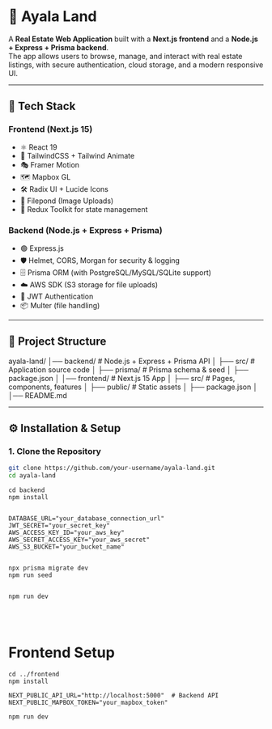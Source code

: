 # 🏡 Ayala Land

A **Real Estate Web Application** built with a **Next.js frontend** and a **Node.js + Express + Prisma backend**.  
The app allows users to browse, manage, and interact with real estate listings, with secure authentication, cloud storage, and a modern responsive UI.

---

## 🚀 Tech Stack

### **Frontend (Next.js 15)**

- ⚛️ React 19
- 🎨 TailwindCSS + Tailwind Animate
- 🎭 Framer Motion
- 🗺 Mapbox GL
- 🛠 Radix UI + Lucide Icons
- 📂 Filepond (Image Uploads)
- 🔑 Redux Toolkit for state management

### **Backend (Node.js + Express + Prisma)**

- 🟢 Express.js
- 🛡 Helmet, CORS, Morgan for security & logging
- 🗄 Prisma ORM (with PostgreSQL/MySQL/SQLite support)
- ☁️ AWS SDK (S3 storage for file uploads)
- 🔐 JWT Authentication
- 📦 Multer (file handling)

---

## 📂 Project Structure

ayala-land/
│── backend/ # Node.js + Express + Prisma API
│ ├── src/ # Application source code
│ ├── prisma/ # Prisma schema & seed
│ ├── package.json
│
│── frontend/ # Next.js 15 App
│ ├── src/ # Pages, components, features
│ ├── public/ # Static assets
│ ├── package.json
│
│── README.md

---

## ⚙️ Installation & Setup

### **1. Clone the Repository**

```bash
git clone https://github.com/your-username/ayala-land.git
cd ayala-land
```

```
cd backend
npm install


DATABASE_URL="your_database_connection_url"
JWT_SECRET="your_secret_key"
AWS_ACCESS_KEY_ID="your_aws_key"
AWS_SECRET_ACCESS_KEY="your_aws_secret"
AWS_S3_BUCKET="your_bucket_name"


npx prisma migrate dev
npm run seed


npm run dev
```

<br/>
<br/>

# Frontend Setup

```
cd ../frontend
npm install

NEXT_PUBLIC_API_URL="http://localhost:5000"  # Backend API
NEXT_PUBLIC_MAPBOX_TOKEN="your_mapbox_token"

npm run dev
```
